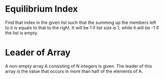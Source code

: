 # Equilibrium Index

Find that index in the given list such that the summing up the members left to it is equals to that to the right. It will be 1 if list size is 1, while it will be -1 if the list is empty.

# Leader of Array

A non-empty array A consisting of N integers is given. The leader of this array is the value that occurs in more than half of the elements of A.
